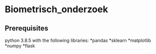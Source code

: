 # Biometrisch_onderzoek

## Prerequisites
python 3.8.5 with the following libraries: 
  *pandas
  *sklearn
  *matplotlib
  *numpy
  *flask
  
  
